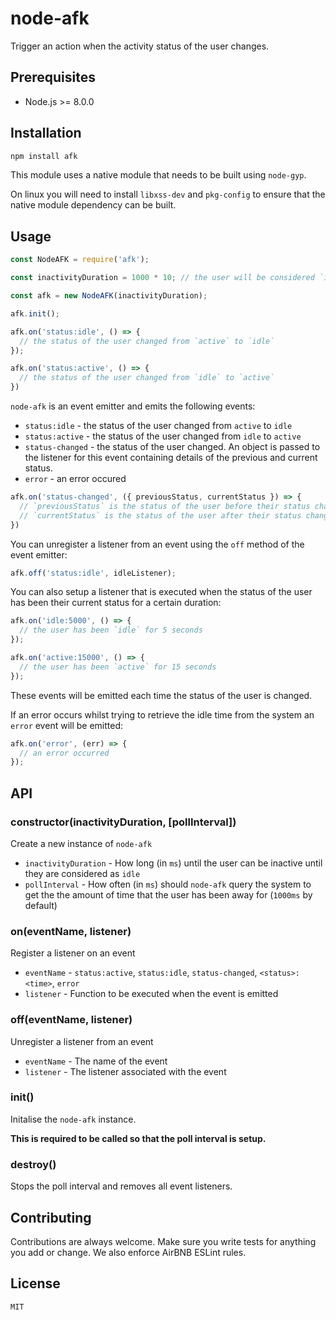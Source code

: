 # node-afk

Trigger an action when the activity status of the user changes.

## Prerequisites

- Node.js >= 8.0.0

## Installation

```sh
npm install afk
```

This module uses a native module that needs to be built using `node-gyp`.

On linux you will need to install `libxss-dev` and `pkg-config` to ensure that the native module dependency can be built.

## Usage

```js
const NodeAFK = require('afk');

const inactivityDuration = 1000 * 10; // the user will be considered `idle` after 10 seconds

const afk = new NodeAFK(inactivityDuration);

afk.init();

afk.on('status:idle', () => {
  // the status of the user changed from `active` to `idle`
});

afk.on('status:active', () => {
  // the status of the user changed from `idle` to `active`
})
```

`node-afk` is an event emitter and emits the following events:

- `status:idle` - the status of the user changed from `active` to `idle`
- `status:active` - the status of the user changed from `idle` to `active`
- `status-changed` - the status of the user changed. An object is passed to the listener for this event containing details of the previous and current status.
- `error` - an error occured

```js
afk.on('status-changed', ({ previousStatus, currentStatus }) => {
  // `previousStatus` is the status of the user before their status changed
  // `currentStatus` is the status of the user after their status changed
})
```

You can unregister a listener from an event using the `off` method of the event emitter:

```js
afk.off('status:idle', idleListener);
```

You can also setup a listener that is executed when the status of the user has been their current status for a certain duration:

```js
afk.on('idle:5000', () => {
  // the user has been `idle` for 5 seconds
});

afk.on('active:15000', () => {
  // the user has been `active` for 15 seconds
});
```

These events will be emitted each time the status of the user is changed.

If an error occurs whilst trying to retrieve the idle time from the system an `error` event will be emitted:

```js
afk.on('error', (err) => {
  // an error occurred
});
```

## API

### constructor(inactivityDuration, [pollInterval])

Create a new instance of `node-afk`

- `inactivityDuration` - How long (in `ms`) until the user can be inactive until they are considered as `idle`
- `pollInterval` - How often (in `ms`) should `node-afk`  query the system to get the the amount of time that the user has been away for (`1000ms` by default)

### on(eventName, listener)

Register a listener on an event

- `eventName` - `status:active`, `status:idle`, `status-changed`, `<status>:<time>`, `error`
- `listener` - Function to be executed when the event is emitted

### off(eventName, listener)

Unregister a listener from an event

- `eventName` - The name of the event
- `listener` - The listener associated with the event

### init()

Initalise the `node-afk` instance.

**This is required to be called so that the poll interval is setup.**

### destroy()

Stops the poll interval and removes all event listeners.

## Contributing

Contributions are always welcome. Make sure you write tests for anything you add or change. We also enforce AirBNB ESLint rules.

## License

`MIT`

